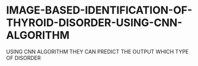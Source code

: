 # IMAGE-BASED-IDENTIFICATION-OF-THYROID-DISORDER-USING-CNN-ALGORITHM
USING CNN ALGORITHM THEY CAN PREDICT THE OUTPUT WHICH TYPE OF DISORDER 
